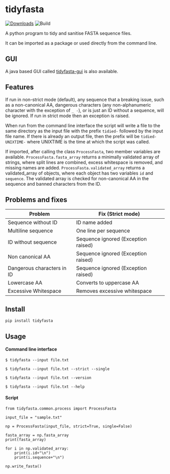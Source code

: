 # tidyfasta

[![Downloads](https://pepy.tech/badge/tidyfasta)](https://pepy.tech/project/tidyfasta)
![Build](https://github.com/maxhebditch/tidyfasta/workflows/Build/badge.svg)

A python program to tidy and sanitise FASTA sequence files.
 
It can be imported as a package or used directly from the command line.

## GUI
A java based GUI called [tidyfasta-gui](https://github.com/maxhebditch/tidyfasta-gui) is also available.

## Features

If run in non-strict mode (default), any sequence that a breaking issue, such as a non-canonical AA, dangerous characters (any non-alphanumeric character with the exception of `_ -`), or is just an ID without a sequence, will be ignored. 
If run in strict mode then an exception is raised.

When run from the command line interface the script will write a file to the same directory as the input file with the prefix `tidied-` followed by the input file name. 
If there is already an output file, then the prefix will be `tidied-UNIXTIME-` where UNIXTIME is the time at which the script was called.

If imported, after calling the class `ProcessFasta`, two member variables are available. 
`ProcessFasta.fasta_array` returns a minimally validated array of strings, where split lines are combined, excess whitespace is removed, and missing names are added.
`ProcessFasta.validated_array` returns a validated_array of objects, where each object has two variables `id` and `sequence`.
The validated array is checked for non-canonical AA in the sequence and banned characters from the ID. 


## Problems and fixes

| Problem                     | Fix (Strict mode)                       |
|-----------------------------|-----------------------------------------|
| Sequence without ID         | ID name added                           |
| Multiline sequence          | One line per sequence                   |
| ID without sequence         | Sequence ignored (Exception raised)     |
| Non canonical AA            | Sequence ignored (Exception raised)     |
| Dangerous characters in ID  | Sequence ignored (Exception raised)     |
| Lowercase AA                | Converts to uppercase AA                |
| Excessive Whitespace        | Removes excessive whitespace            | 

## Install

    pip install tidyfasta

## Usage

#### Command line interface

    $ tidyfasta --input file.txt

    $ tidyfasta --input file.txt --strict --single

    $ tidyfasta --input file.txt --version

    $ tidyfasta --input file.txt --help
    

#### Script

    from tidyfasta.common.process import ProcessFasta
    
    input_file = "sample.txt"
    
    np = ProcessFasta(input_file, strict=True, single=False)
    
    fasta_array = np.fasta_array
    print(fasta_array)
    
    for i in np.validated_array:
        print(i.id+"\n")
        print(i.sequence+"\n")
    
    np.write_fasta()
